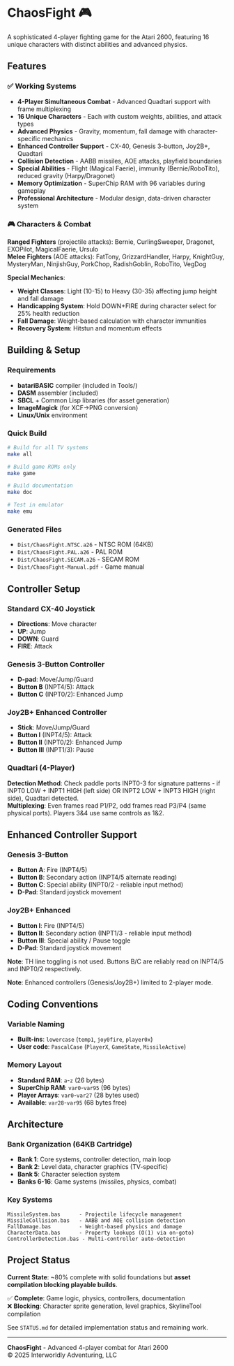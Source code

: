 # ChaosFight 🎮

A sophisticated 4-player fighting game for the Atari 2600, featuring 16 unique characters with distinct abilities and advanced physics.

## Features

### ✅ Working Systems
- **4-Player Simultaneous Combat** - Advanced Quadtari support with frame multiplexing  
- **16 Unique Characters** - Each with custom weights, abilities, and attack types
- **Advanced Physics** - Gravity, momentum, fall damage with character-specific mechanics
- **Enhanced Controller Support** - CX-40, Genesis 3-button, Joy2B+, Quadtari
- **Collision Detection** - AABB missiles, AOE attacks, playfield boundaries
- **Special Abilities** - Flight (Magical Faerie), immunity (Bernie/RoboTito), reduced gravity (Harpy/Dragonet)
- **Memory Optimization** - SuperChip RAM with 96 variables during gameplay
- **Professional Architecture** - Modular design, data-driven character system

### 🎮 Characters & Combat
**Ranged Fighters** (projectile attacks): Bernie, CurlingSweeper, Dragonet, EXOPilot, MagicalFaerie, Ursulo  
**Melee Fighters** (AOE attacks): FatTony, GrizzardHandler, Harpy, KnightGuy, MysteryMan, NinjishGuy, PorkChop, RadishGoblin, RoboTito, VegDog

**Special Mechanics**:
- **Weight Classes**: Light (10-15) to Heavy (30-35) affecting jump height and fall damage
- **Handicapping System**: Hold DOWN+FIRE during character select for 25% health reduction
- **Fall Damage**: Weight-based calculation with character immunities
- **Recovery System**: Hitstun and momentum effects

## Building & Setup

### Requirements
- **batariBASIC** compiler (included in Tools/)
- **DASM** assembler (included)
- **SBCL** + Common Lisp libraries (for asset generation)
- **ImageMagick** (for XCF→PNG conversion)
- **Linux/Unix** environment

### Quick Build
```bash
# Build for all TV systems
make all

# Build game ROMs only  
make game

# Build documentation
make doc

# Test in emulator
make emu
```

### Generated Files
- `Dist/ChaosFight.NTSC.a26` - NTSC ROM (64KB)
- `Dist/ChaosFight.PAL.a26` - PAL ROM  
- `Dist/ChaosFight.SECAM.a26` - SECAM ROM
- `Dist/ChaosFight-Manual.pdf` - Game manual

## Controller Setup

### Standard CX-40 Joystick
- **Directions**: Move character
- **UP**: Jump  
- **DOWN**: Guard
- **FIRE**: Attack

### Genesis 3-Button Controller
- **D-pad**: Move/Jump/Guard
- **Button B** (INPT4/5): Attack  
- **Button C** (INPT0/2): Enhanced Jump

### Joy2B+ Enhanced Controller  
- **Stick**: Move/Jump/Guard
- **Button I** (INPT4/5): Attack
- **Button II** (INPT0/2): Enhanced Jump
- **Button III** (INPT1/3): Pause

### Quadtari (4-Player)  
**Detection Method**: Check paddle ports INPT0-3 for signature patterns - if INPT0 LOW + INPT1 HIGH (left side) OR INPT2 LOW + INPT3 HIGH (right side), Quadtari detected.  
**Multiplexing**: Even frames read P1/P2, odd frames read P3/P4 (same physical ports). Players 3&4 use same controls as 1&2.

## Enhanced Controller Support

### Genesis 3-Button
- **Button A**: Fire (INPT4/5)  
- **Button B**: Secondary action (INPT4/5 alternate reading)
- **Button C**: Special ability (INPT0/2 - reliable input method)
- **D-Pad**: Standard joystick movement

### Joy2B+ Enhanced  
- **Button I**: Fire (INPT4/5)
- **Button II**: Secondary action (INPT1/3 - reliable input method)  
- **Button III**: Special ability / Pause toggle
- **D-Pad**: Standard joystick movement

**Note**: TH line toggling is not used. Buttons B/C are reliably read on INPT4/5 and INPT0/2 respectively.

**Note**: Enhanced controllers (Genesis/Joy2B+) limited to 2-player mode.

## Coding Conventions

### Variable Naming
- **Built-ins**: `lowercase` (`temp1`, `joy0fire`, `player0x`) 
- **User code**: `PascalCase` (`PlayerX`, `GameState`, `MissileActive`)

### Memory Layout
- **Standard RAM**: `a`-`z` (26 bytes)
- **SuperChip RAM**: `var0`-`var95` (96 bytes) 
- **Player Arrays**: `var0`-`var27` (28 bytes used)
- **Available**: `var28`-`var95` (68 bytes free)

## Architecture

### Bank Organization (64KB Cartridge)
- **Bank 1**: Core systems, controller detection, main loop
- **Bank 2**: Level data, character graphics (TV-specific)
- **Bank 5**: Character selection system
- **Banks 6-16**: Game systems (missiles, physics, combat)

### Key Systems
```
MissileSystem.bas      - Projectile lifecycle management
MissileCollision.bas   - AABB and AOE collision detection  
FallDamage.bas         - Weight-based physics and damage
CharacterData.bas      - Property lookups (O(1) via on-goto)
ControllerDetection.bas - Multi-controller auto-detection
```

## Project Status

**Current State**: ~80% complete with solid foundations but **asset compilation blocking playable builds**.

✅ **Complete**: Game logic, physics, controllers, documentation  
❌ **Blocking**: Character sprite generation, level graphics, SkylineTool compilation

See `STATUS.md` for detailed implementation status and remaining work.

---

**ChaosFight** - Advanced 4-player combat for Atari 2600  
© 2025 Interworldly Adventuring, LLC
